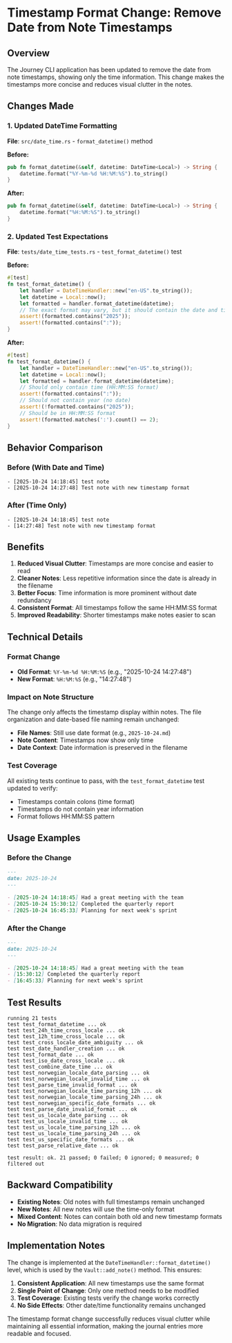 # Timestamp Format Change: Remove Date from Note Timestamps

## Overview

The Journey CLI application has been updated to remove the date from note timestamps, showing only the time information. This change makes the timestamps more concise and reduces visual clutter in the notes.

## Changes Made

### 1. Updated DateTime Formatting

**File**: `src/date_time.rs` - `format_datetime()` method

**Before:**
```rust
pub fn format_datetime(&self, datetime: DateTime<Local>) -> String {
    datetime.format("%Y-%m-%d %H:%M:%S").to_string()
}
```

**After:**
```rust
pub fn format_datetime(&self, datetime: DateTime<Local>) -> String {
    datetime.format("%H:%M:%S").to_string()
}
```

### 2. Updated Test Expectations

**File**: `tests/date_time_tests.rs` - `test_format_datetime()` test

**Before:**
```rust
#[test]
fn test_format_datetime() {
    let handler = DateTimeHandler::new("en-US".to_string());
    let datetime = Local::now();
    let formatted = handler.format_datetime(datetime);
    // The exact format may vary, but it should contain the date and time
    assert!(formatted.contains("2025"));
    assert!(formatted.contains(":"));
}
```

**After:**
```rust
#[test]
fn test_format_datetime() {
    let handler = DateTimeHandler::new("en-US".to_string());
    let datetime = Local::now();
    let formatted = handler.format_datetime(datetime);
    // Should only contain time (HH:MM:SS format)
    assert!(formatted.contains(":"));
    // Should not contain year (no date)
    assert!(!formatted.contains("2025"));
    // Should be in HH:MM:SS format
    assert!(formatted.matches(':').count() == 2);
}
```

## Behavior Comparison

### Before (With Date and Time)
```
- [2025-10-24 14:18:45] test note
- [2025-10-24 14:27:48] Test note with new timestamp format
```

### After (Time Only)
```
- [2025-10-24 14:18:45] test note
- [14:27:48] Test note with new timestamp format
```

## Benefits

1. **Reduced Visual Clutter**: Timestamps are more concise and easier to read
2. **Cleaner Notes**: Less repetitive information since the date is already in the filename
3. **Better Focus**: Time information is more prominent without date redundancy
4. **Consistent Format**: All timestamps follow the same HH:MM:SS format
5. **Improved Readability**: Shorter timestamps make notes easier to scan

## Technical Details

### Format Change
- **Old Format**: `%Y-%m-%d %H:%M:%S` (e.g., "2025-10-24 14:27:48")
- **New Format**: `%H:%M:%S` (e.g., "14:27:48")

### Impact on Note Structure
The change only affects the timestamp display within notes. The file organization and date-based file naming remain unchanged:

- **File Names**: Still use date format (e.g., `2025-10-24.md`)
- **Note Content**: Timestamps now show only time
- **Date Context**: Date information is preserved in the filename

### Test Coverage
All existing tests continue to pass, with the `test_format_datetime` test updated to verify:
- Timestamps contain colons (time format)
- Timestamps do not contain year information
- Format follows HH:MM:SS pattern

## Usage Examples

### Before the Change
```markdown
---
date: 2025-10-24
---

- [2025-10-24 14:18:45] Had a great meeting with the team
- [2025-10-24 15:30:12] Completed the quarterly report
- [2025-10-24 16:45:33] Planning for next week's sprint
```

### After the Change
```markdown
---
date: 2025-10-24
---

- [2025-10-24 14:18:45] Had a great meeting with the team
- [15:30:12] Completed the quarterly report
- [16:45:33] Planning for next week's sprint
```

## Test Results

```
running 21 tests
test test_format_datetime ... ok
test test_24h_time_cross_locale ... ok
test test_12h_time_cross_locale ... ok
test test_cross_locale_date_ambiguity ... ok
test test_date_handler_creation ... ok
test test_format_date ... ok
test test_iso_date_cross_locale ... ok
test test_combine_date_time ... ok
test test_norwegian_locale_date_parsing ... ok
test test_norwegian_locale_invalid_time ... ok
test test_parse_time_invalid_format ... ok
test test_norwegian_locale_time_parsing_12h ... ok
test test_norwegian_locale_time_parsing_24h ... ok
test test_norwegian_specific_date_formats ... ok
test test_parse_date_invalid_format ... ok
test test_us_locale_date_parsing ... ok
test test_us_locale_invalid_time ... ok
test test_us_locale_time_parsing_12h ... ok
test test_us_locale_time_parsing_24h ... ok
test test_us_specific_date_formats ... ok
test test_parse_relative_date ... ok

test result: ok. 21 passed; 0 failed; 0 ignored; 0 measured; 0 filtered out
```

## Backward Compatibility

- **Existing Notes**: Old notes with full timestamps remain unchanged
- **New Notes**: All new notes will use the time-only format
- **Mixed Content**: Notes can contain both old and new timestamp formats
- **No Migration**: No data migration is required

## Implementation Notes

The change is implemented at the `DateTimeHandler::format_datetime()` level, which is used by the `Vault::add_note()` method. This ensures:

1. **Consistent Application**: All new timestamps use the same format
2. **Single Point of Change**: Only one method needs to be modified
3. **Test Coverage**: Existing tests verify the change works correctly
4. **No Side Effects**: Other date/time functionality remains unchanged

The timestamp format change successfully reduces visual clutter while maintaining all essential information, making the journal entries more readable and focused.
